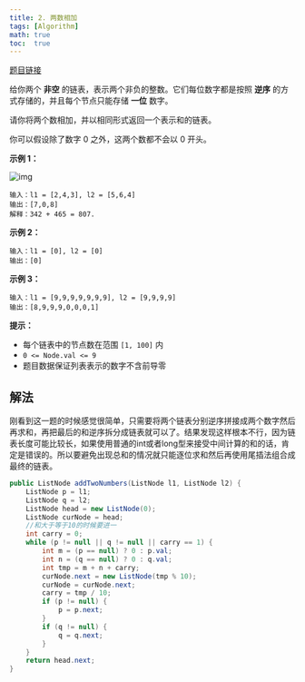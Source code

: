 ```yaml
---
title: 2. 两数相加
tags: [Algorithm]
math: true
toc:  true
---
```


[题目链接](https://leetcode.cn/problems/add-two-numbers/)

给你两个 **非空** 的链表，表示两个非负的整数。它们每位数字都是按照 **逆序** 的方式存储的，并且每个节点只能存储 **一位** 数字。

请你将两个数相加，并以相同形式返回一个表示和的链表。

你可以假设除了数字 0 之外，这两个数都不会以 0 开头。

**示例 1：**

![img](https://raw.githubusercontent.com/Traserve/traserve.github.io/main/_posts/algorithm/images/2-1.jpg)

```
输入：l1 = [2,4,3], l2 = [5,6,4]
输出：[7,0,8]
解释：342 + 465 = 807.
```

**示例 2：**

```
输入：l1 = [0], l2 = [0]
输出：[0]
```

**示例 3：**

```
输入：l1 = [9,9,9,9,9,9,9], l2 = [9,9,9,9]
输出：[8,9,9,9,0,0,0,1]
```

**提示：**

- 每个链表中的节点数在范围 `[1, 100]` 内
- `0 <= Node.val <= 9`
- 题目数据保证列表表示的数字不含前导零

## 解法

刚看到这一题的时候感觉很简单，只需要将两个链表分别逆序拼接成两个数字然后再求和，再把最后的和逆序拆分成链表就可以了。结果发现这样根本不行，因为链表长度可能比较长，如果使用普通的int或者long型来接受中间计算的和的话，肯定是错误的。所以要避免出现总和的情况就只能逐位求和然后再使用尾插法组合成最终的链表。

```java
public ListNode addTwoNumbers(ListNode l1, ListNode l2) {
    ListNode p = l1;
    ListNode q = l2;
    ListNode head = new ListNode(0);
    ListNode curNode = head;
    //和大于等于10的时候要进一
    int carry = 0;
    while (p != null || q != null || carry == 1) {
        int m = (p == null) ? 0 : p.val;
        int n = (q == null) ? 0 : q.val;
        int tmp = m + n + carry;
        curNode.next = new ListNode(tmp % 10);
        curNode = curNode.next;
        carry = tmp / 10;
        if (p != null) {
            p = p.next;
        }
        if (q != null) {
            q = q.next;
        }
    }
    return head.next;
}
```


